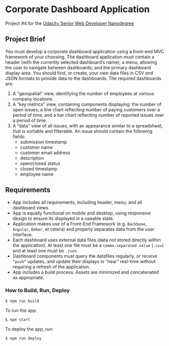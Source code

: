 # Corporate Dashboard Application
Project #4 for the [Udacity Senior Web Developer Nanodegree](https://www.udacity.com/course/senior-web-developer-nanodegree--nd802)

## Project Brief 

You must develop a corporate dashboard application using a front-end MVC framework of your choosing. The dashboard application must contain a header (with the currently selected dashboard’s name); a menu, allowing the user to navigate between dashboards; and the primary dashboard display area. You should find, or create, your own data files in CSV and JSON formats to provide data to the dashboards. The required dashboards are:

1. A "geospatial" view, identifying the number of employees at various company locations.
2. A “key metrics” view, containing components displaying: the number of open issues, a line chart reflecting number of paying customers over a period of time, and a bar chart reflecting number of reported issues over a period of time.
3. A “data" view of all issues, with an appearance similar to a spreadsheet, that is sortable and filterable. An issue should contain the following fields:
	- submission timestamp
	- customer name
	- customer email address
	- description
	- open/closed status
	- closed timestamp
	- employee name

## Requirements 

- App includes all requirements, including header, menu, and all dashboard views
- App is equally functional on mobile and desktop, using responsive design to ensure its displayed in a useable state.
- Application makes use of a Front-End Framework (e.g. `Backbone`, `Angular`, `Ember`, et cetera) and properly separates data from the user interface.
- Each dashboard uses external data files (data not stored directly within the application). At least one file must be a `comma-separated value` (`.csv`) and at least one must be `.json`.
- Dashboard components must query the datafiles regularly, or receive `“push”` updates, and update their displays in “near” real-time without requiring a refresh of the application.
- App includes a build process. Assets are minimized and concatenated as appropriate.

### How to Build, Run, Deploy
```shell
$ npm run build
```
To run the app:
```shell
$ npm start
```

To deploy the app, run:

```shell
$ npm run deploy
```
